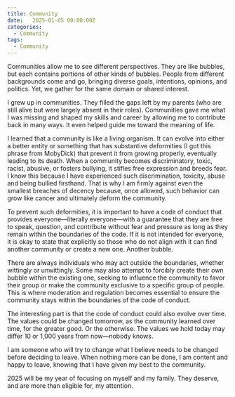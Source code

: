 ```yaml
---
title: Community
date:   2025-01-05 00:00:00Z
categories:
  - Community
tags:
  - Community
---
```


Communities allow me to see different perspectives. They are like bubbles, but each contains portions of other kinds of bubbles. People from different backgrounds come and go, bringing diverse goals, intentions, opinions, and politics. Yet, we gather for the same domain or shared interest.

I grew up in communities. They filled the gaps left by my parents (who are still alive but were largely absent in their roles). Communities gave me what I was missing and shaped my skills and career by allowing me to contribute back in many ways. It even helped guide me toward the meaning of life.

I learned that a community is like a living organism. It can evolve into either a better entity or something that has substantive deformities (I got this phrase from MobyDick) that prevent it from growing properly, eventually leading to its death. When a community becomes discriminatory, toxic, racist, abusive, or fosters bullying, it stifles free expression and breeds fear. I know this because I have experienced such discrimination, toxicity, abuse and being bullied firsthand. That is why I am firmly against even the smallest breaches of decency because, once allowed, such behavior can grow like cancer and ultimately deform the community.

To prevent such deformities, it is important to have a code of conduct that provides everyone—literally everyone—with a guarantee that they are free to speak, question, and contribute without fear and pressure as long as they remain within the boundaries of the code. If it is not intended for everyone, it is okay to state that explicitly so those who do not align with it can find another community or create a new one. Another bubble.

There are always individuals who may act outside the boundaries, whether wittingly or unwittingly. Some may also attempt to forcibly create their own bubble within the existing one, seeking to influence the community to favor their group or make the community exclusive to a specific group of people. This is where moderation and regulation becomes essential to ensure the community stays within the boundaries of the code of conduct.

The interesting part is that the code of conduct could also evolve over time. The values could be changed tomorrow, as the community learned over time, for the greater good. Or the otherwise. The values we hold today may differ 10 or 1,000 years from now—nobody knows.

I am someone who will try to change what I believe needs to be changed before deciding to leave. When nothing more can be done, I am content and happy to leave, knowing that I have given my best to the community.

2025 will be my year of focusing on myself and my family. They deserve, and are more than eligible for, my attention.
